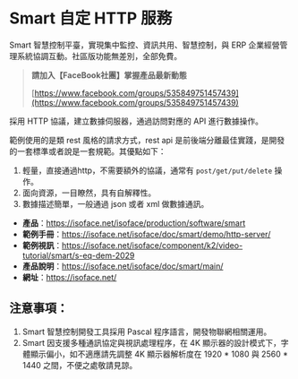 # Smart 自定 HTTP 服務

Smart 智慧控制平臺，實現集中監控、資訊共用、智慧控制，與 ERP 企業經營管理系統協調互動。社區版功能無差別，全部免費。

> **請加入【FaceBook社團】掌握產品最新動態**
>
> [https://www.facebook.com/groups/535849751457439](https://www.facebook.com/groups/535849751457439)

採用 HTTP 協議，建立數據伺服器，通過訪問對應的 API 進行數據操作。

範例使用的是類 rest 風格的請求方式，rest api 是前後端分離最佳實踐，是開發的一套標準或者說是一套規範。其優點如下：

1. 輕量，直接通過http，不需要額外的協議，通常有 `post/get/put/delete` 操作。
2. 面向資源，一目瞭然，具有自解釋性。
3. 數據描述簡單，一般通過 json 或者 xml 做數據通訊。

* **產品**：https://isoface.net/isoface/production/software/smart
* **範例手冊**：https://isoface.net/isoface/doc/smart/demo/http-server/
* **範例視訊**：https://isoface.net/isoface/component/k2/video-tutorial/smart/s-eq-dem-2029
* **產品說明**：https://isoface.net/isoface/doc/smart/main/
* **網址**：https://isoface.net/

## 注意事項：
1. Smart 智慧控制開發工具採用 Pascal 程序語言，開發物聯網相關運用。
2. Smart 因支援多種通訊協定與視訊處理程序，在 4K 顯示器的設計模式下，字體顯示偏小，如不適應請先調整 4K 顯示器解析度在 1920 * 1080 與 2560 * 1440 之間，不便之處敬請見諒。

